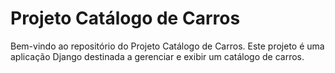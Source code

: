 # Projeto Catálogo de Carros

Bem-vindo ao repositório do Projeto Catálogo de Carros. Este projeto é uma aplicação Django destinada a gerenciar e exibir um catálogo de carros.
